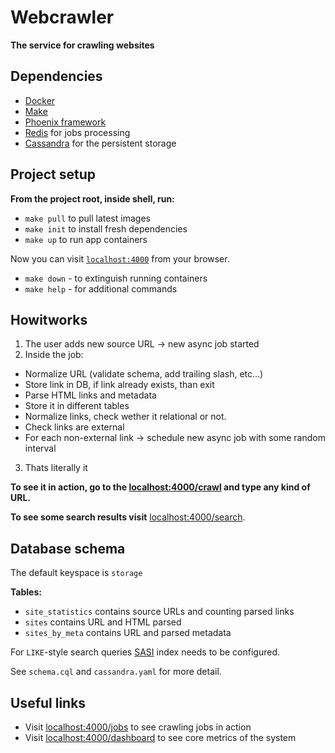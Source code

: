 # Webcrawler

**The service for crawling websites**

## Dependencies

- [Docker][link-docker]
- [Make][link-make]
- [Phoenix framework][link-phx]
- [Redis][link-redis] for jobs processing
- [Cassandra][link-cassandra] for the persistent storage

## Project setup

**From the project root, inside shell, run:**

- `make pull` to pull latest images
- `make init` to install fresh dependencies
- `make up` to run app containers

Now you can visit [`localhost:4000`](http://localhost:4000) from your browser.

- `make down` - to extinguish running containers
- `make help` - for additional commands

## Howitworks

1. The user adds new source URL -> new async job started
2. Inside the job:

- Normalize URL (validate schema, add trailing slash, etc...)
- Store link in DB, if link already exists, than exit
- Parse HTML links and metadata
- Store it in different tables
- Normalize links, check wether it relational or not.
- Check links are external
- For each non-external link -> schedule new async job with some random interval

3. Thats literally it

**To see it in action, go to the [localhost:4000/crawl](https://localhost:4000/crawl) and type any kind of URL.**

**To see some search results visit** [localhost:4000/search](http://localhost:4000/search).

## Database schema

The default keyspace is `storage`

**Tables:**

- `site_statistics` contains source URLs and counting parsed links
- `sites` contains URL and HTML parsed
- `sites_by_meta` contains URL and parsed metadata

For `LIKE`-style search queries [SASI](link-sasi) index needs to be configured.

See `schema.cql` and `cassandra.yaml` for more detail.

## Useful links

- Visit [localhost:4000/jobs](http://localhost:4000/jobs) to see crawling jobs in action
- Visit [localhost:4000/dashboard](http://localhost:4000/dashboard) to see core metrics of the system

[link-cassandra]: https://cassandra.apache.org/
[link-sasi]: https://cassandra.apache.org/doc/4.1/cassandra/cql/SASI.html
[link-docker]: https://www.docker.com/
[link-make]: https://www.gnu.org/software/make/manual/make.html
[link-redis]: https://redis.io/
[link-phx]: https://www.phoenixframework.org/
